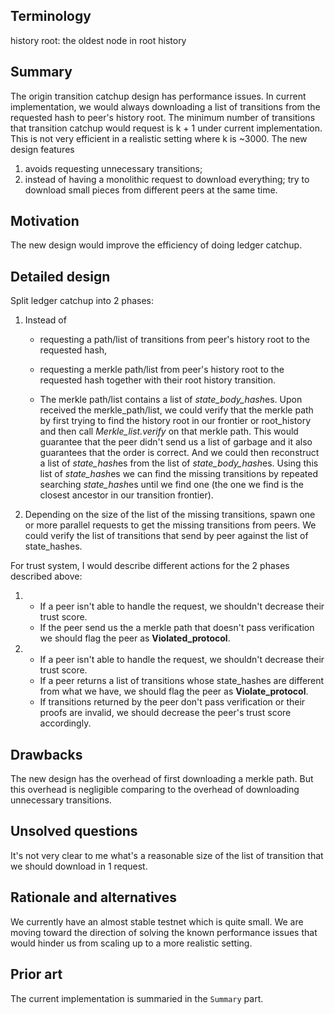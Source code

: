 ## Terminology

history root: the oldest node in root history

## Summary

The origin transition catchup design has performance issues. In
current implementation, we would always downloading a list of transitions
from the requested hash to peer's history root.
The minimum number of transitions that transition catchup would request is
k + 1 under current implementation. This is not very efficient in a realistic
setting where k is ~3000. The new design features
1) avoids requesting unnecessary transitions;
2) instead of having a monolithic request to download everything; try to
   download small pieces from different peers at the same time.

## Motivation

The new design would improve the efficiency of doing ledger catchup.

## Detailed design

Split ledger catchup into 2 phases:

1) Instead of
   * requesting a path/list of transitions from peer's history root to the requested hash,
   * requesting a merkle path/list from peer's history root to the requested hash together with their root history transition.
   
   * The merkle path/list contains a list of *state_body_hash*es. Upon received
the merkle_path/list, we could verify that the merkle path by first trying
to find the history root in our frontier or root_history and then call
*Merkle_list.verify* on that merkle path. This would guarantee that the
peer didn't send us a list of garbage and it also guarantees that the
order is correct. And we could then reconstruct a list of *state_hash*es
from the list of *state_body_hash*es. Using this list of *state_hash*es we
can find the missing transitions by repeated searching *state_hash*es until
we find one (the one we find is the closest ancestor in our transition
frontier).
   
2) Depending on the size of the list of the missing transitions, spawn one or
more parallel requests to get the missing transitions from peers. We could
verify the list of transitions that send by peer against the list of
state_hashes.

For trust system, I would describe different actions for the 2 phases described
above:
1) * If a peer isn't able to handle the request, we shouldn't decrease their
     trust score.
   * If the peer send us the a merkle path that doesn't pass verification we
     should flag the peer as **Violated_protocol**.
   
2) * If a peer isn't able to handle the request, we shouldn't decrease their
     trust score.
   * If a peer returns a list of transitions whose state_hashes are different
     from what we have, we should flag the peer as **Violate_protocol**.
   * If transitions returned by the peer don't pass verification or their
     proofs are invalid, we should decrease the peer's trust score accordingly.

## Drawbacks

The new design has the overhead of first downloading a merkle path. But this
overhead is negligible comparing to the overhead of downloading unnecessary
transitions.

## Unsolved questions

It's not very clear to me what's a reasonable size of the list of transition
that we should download in 1 request.

## Rationale and alternatives

We currently have an almost stable testnet which is quite small. We are
moving toward the direction of solving the known performance issues that would
hinder us from scaling up to a more realistic setting.

## Prior art

The current implementation is summaried in the `Summary` part.
